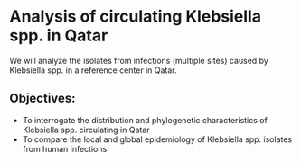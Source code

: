 # Analysis of circulating Klebsiella spp. in Qatar

We will analyze the isolates from infections (multiple sites) caused by Klebsiella spp. in a reference center in Qatar. 

## Objectives:

- To interrogate the distribution and phylogenetic characteristics of Klebsiella spp. circulating in Qatar
- To compare the local and global epidemiology of Klebsiella spp. isolates from human infections


